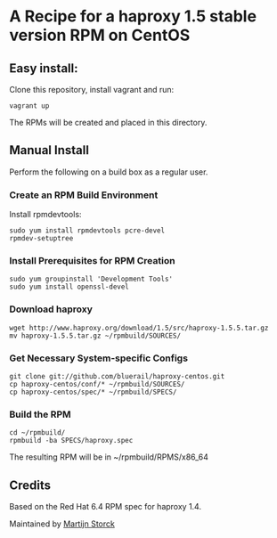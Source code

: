 # A Recipe for a haproxy 1.5 stable version RPM on CentOS

## Easy install:

Clone this repository, install vagrant and run:

    vagrant up

The RPMs will be created and placed in this directory.

## Manual Install

Perform the following on a build box as a regular user.

### Create an RPM Build Environment

Install rpmdevtools:

    sudo yum install rpmdevtools pcre-devel
    rpmdev-setuptree

### Install Prerequisites for RPM Creation

    sudo yum groupinstall 'Development Tools'
    sudo yum install openssl-devel

### Download haproxy

    wget http://www.haproxy.org/download/1.5/src/haproxy-1.5.5.tar.gz
    mv haproxy-1.5.5.tar.gz ~/rpmbuild/SOURCES/

### Get Necessary System-specific Configs

    git clone git://github.com/bluerail/haproxy-centos.git
    cp haproxy-centos/conf/* ~/rpmbuild/SOURCES/
    cp haproxy-centos/spec/* ~/rpmbuild/SPECS/

### Build the RPM

    cd ~/rpmbuild/
    rpmbuild -ba SPECS/haproxy.spec

The resulting RPM will be in ~/rpmbuild/RPMS/x86_64

## Credits

Based on the Red Hat 6.4 RPM spec for haproxy 1.4.

Maintained by [Martijn Storck](martijn@bluerail.nl)

